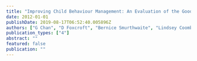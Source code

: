 ```yaml
---
title: "Improving Child Behaviour Management: An Evaluation of the Good Behaviour Game in UK Primary Schools"
date: 2012-01-01
publishDate: 2019-08-17T06:52:40.005896Z
authors: ["G Chan", "D Foxcroft", "Bernice Smurthwaite", "Lindsey Coombes", "Debby Allen"]
publication_types: ["4"]
abstract: ""
featured: false
publication: ""
---
```


